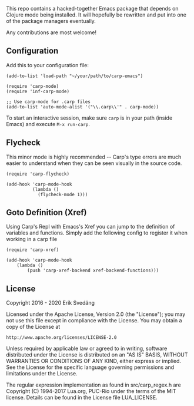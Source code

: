 This repo contains a hacked-together Emacs package that depends on Clojure mode being installed.
It will hopefully be rewritten and put into one of the package managers eventually.

Any contributions are most welcome!

## Configuration

Add this to your configuration file:

```emacs-lisp
(add-to-list 'load-path "~/your/path/to/carp-emacs")

(require 'carp-mode)
(require 'inf-carp-mode)

;; Use carp-mode for .carp files
(add-to-list 'auto-mode-alist '("\\.carp\\'" . carp-mode))
```

To start an interactive session, make sure `carp` is in your path (inside Emacs) and execute `M-x run-carp`.

## Flycheck

This minor mode is highly recommended -- Carp's type errors are much easier to understand when they can be seen visually in the source code.

```
(require 'carp-flycheck)

(add-hook 'carp-mode-hook
          (lambda ()
            (flycheck-mode 1)))
```

## Goto Definition (Xref)

Using Carp's Repl with Emacs's Xref you can jump to the definition of
variables and functions. Simply add the following config to register
it when working in a carp file

```
(require 'carp-xref)

(add-hook 'carp-mode-hook
	(lambda ()
		(push 'carp-xref-backend xref-backend-functions)))
```

## License

Copyright 2016 - 2020 Erik Svedäng

Licensed under the Apache License, Version 2.0 (the "License");
you may not use this file except in compliance with the License.
You may obtain a copy of the License at

    http://www.apache.org/licenses/LICENSE-2.0

Unless required by applicable law or agreed to in writing, software
distributed under the License is distributed on an "AS IS" BASIS,
WITHOUT WARRANTIES OR CONDITIONS OF ANY KIND, either express or implied.
See the License for the specific language governing permissions and
limitations under the License.

The regular expression implementation as found in src/carp_regex.h are
Copyright (C) 1994-2017 Lua.org, PUC-Rio under the terms of the MIT license.
Details can be found in the License file LUA_LICENSE.

